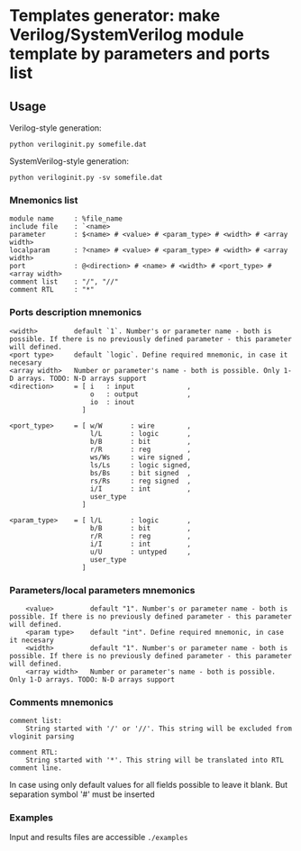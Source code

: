 # Templates generator: make Verilog/SystemVerilog module template by parameters and ports list

## Usage
Verilog-style generation:

`python veriloginit.py somefile.dat`

SystemVerilog-style generation: 

`python veriloginit.py -sv somefile.dat`

### Mnemonics list

```
module name     : %file_name
include file    : `<name>
parameter       : $<name> # <value> # <param_type> # <width> # <array width>
localparam      : ?<name> # <value> # <param_type> # <width> # <array width>
port            : @<direction> # <name> # <width> # <port_type> # <array width>
comment list    : "/", "//"
comment RTL     : "*"
```

### Ports description mnemonics
```
<width>         default `1`. Number's or parameter name - both is possible. If there is no previously defined parameter - this parameter will defined.
<port type>     default `logic`. Define required mnemonic, in case it necesary
<array width>   Number or parameter's name - both is possible. Only 1-D arrays. TODO: N-D arrays support
<direction>     = [ i   : input             ,
                    o   : output            ,
                    io  : inout
                  ]

<port_type>     = [ w/W       : wire        ,
                    l/L       : logic       ,
                    b/B       : bit         ,
                    r/R       : reg         ,
                    ws/Ws     : wire signed ,
                    ls/Ls     : logic signed,
                    bs/Bs     : bit signed  ,
                    rs/Rs     : reg signed  ,
                    i/I       : int         ,
                    user_type
                  ]

<param_type>    = [ l/L       : logic       ,
                    b/B       : bit         ,
                    r/R       : reg         ,
                    i/I       : int         ,
                    u/U       : untyped     ,
                    user_type
                  ]
```

### Parameters/local parameters mnemonics
```
    <value>         default "1". Number's or parameter name - both is possible. If there is no previously defined parameter - this parameter will defined.
    <param type>    default "int". Define required mnemonic, in case it necesary
    <width>         default "1". Number's or parameter name - both is possible. If there is no previously defined parameter - this parameter will defined.
    <array width>   Number or parameter's name - both is possible. Only 1-D arrays. TODO: N-D arrays support
```

### Comments mnemonics
```
comment list:
    String started with '/' or '//'. This string will be excluded from vloginit parsing

comment RTL:
    String started with '*'. This string will be translated into RTL comment line.
```

In case using only default values for all fields possible to leave it blank. But separation symbol '#' must be inserted

### Examples

Input and results files are accessible `./examples`
